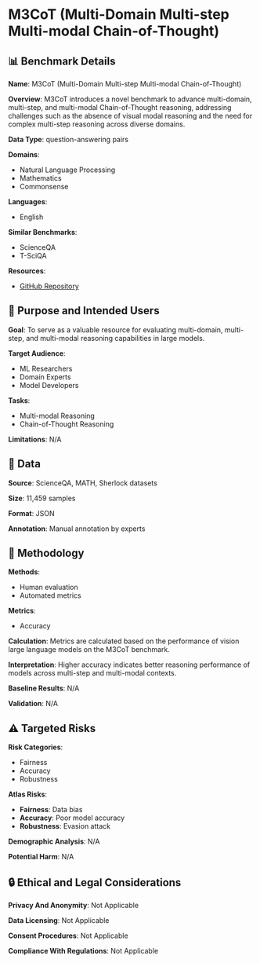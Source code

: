 # M3CoT (Multi-Domain Multi-step Multi-modal Chain-of-Thought)

## 📊 Benchmark Details

**Name**: M3CoT (Multi-Domain Multi-step Multi-modal Chain-of-Thought)

**Overview**: M3CoT introduces a novel benchmark to advance multi-domain, multi-step, and multi-modal Chain-of-Thought reasoning, addressing challenges such as the absence of visual modal reasoning and the need for complex multi-step reasoning across diverse domains.

**Data Type**: question-answering pairs

**Domains**:
- Natural Language Processing
- Mathematics
- Commonsense

**Languages**:
- English

**Similar Benchmarks**:
- ScienceQA
- T-SciQA

**Resources**:
- [GitHub Repository](https://github.com/LightChen233/M3CoT)

## 🎯 Purpose and Intended Users

**Goal**: To serve as a valuable resource for evaluating multi-domain, multi-step, and multi-modal reasoning capabilities in large models.

**Target Audience**:
- ML Researchers
- Domain Experts
- Model Developers

**Tasks**:
- Multi-modal Reasoning
- Chain-of-Thought Reasoning

**Limitations**: N/A

## 💾 Data

**Source**: ScienceQA, MATH, Sherlock datasets

**Size**: 11,459 samples

**Format**: JSON

**Annotation**: Manual annotation by experts

## 🔬 Methodology

**Methods**:
- Human evaluation
- Automated metrics

**Metrics**:
- Accuracy

**Calculation**: Metrics are calculated based on the performance of vision large language models on the M3CoT benchmark.

**Interpretation**: Higher accuracy indicates better reasoning performance of models across multi-step and multi-modal contexts.

**Baseline Results**: N/A

**Validation**: N/A

## ⚠️ Targeted Risks

**Risk Categories**:
- Fairness
- Accuracy
- Robustness

**Atlas Risks**:
- **Fairness**: Data bias
- **Accuracy**: Poor model accuracy
- **Robustness**: Evasion attack

**Demographic Analysis**: N/A

**Potential Harm**: N/A

## 🔒 Ethical and Legal Considerations

**Privacy And Anonymity**: Not Applicable

**Data Licensing**: Not Applicable

**Consent Procedures**: Not Applicable

**Compliance With Regulations**: Not Applicable
